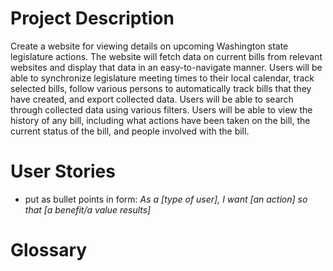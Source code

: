 # Project Description
Create a website for viewing details on upcoming Washington state legislature actions. The website will fetch data on current bills from relevant websites and display that data in an easy-to-navigate manner. Users will be able to synchronize legislature meeting times to their local calendar, track selected bills, follow various persons to automatically track bills that they have created, and export collected data. Users will be able to search through collected data using various filters. Users will be able to view the history of any bill, including what actions have been taken on the bill, the current status of the bill, and people involved with the bill.
# User Stories
* put as bullet points in form: <i>As a [type of user], I want [an action] so that [a benefit/a value results]</i>
# Glossary